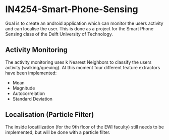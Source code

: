 # IN4254-Smart-Phone-Sensing
Goal is to create an android application which can monitor the users activity and can localise the user.
This is done as a project for the Smart Phone Sensing class of the Delft University of Technology.

## Activity Monitoring

The activity monitoring uses k Nearest Neighbors to classify the users activity (walking/queuing).
At this moment four different feature extractors have been implemented:

* Mean
* Magnitude
* Autocorrelation
* Standard Deviation

## Localisation (Particle Filter)

The inside locatilization (for the 9th floor of the EWI faculty) still needs to be implemented, but will be done with a particle filter.
